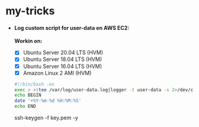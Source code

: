 # my-tricks

- #### Log custom script for user-data en AWS EC2:

    **Workin on:**

    - [x] Ubuntu Server 20.04 LTS (HVM)
    - [x] Ubuntu Server 18.04 LTS (HVM)
    - [x] Ubuntu Server 16.04 LTS (HVM)
    - [x] Amazon Linux 2 AMI (HVM)

    ```sh
    #!/bin/bash -ex
    exec > >(tee /var/log/user-data.log|logger -t user-data -s 2>/dev/console) 2>&1
    echo BEGIN
    date '+%Y-%m-%d %H:%M:%S'
    echo END
    ```
    
    ssh-keygen -f key.pem -y
